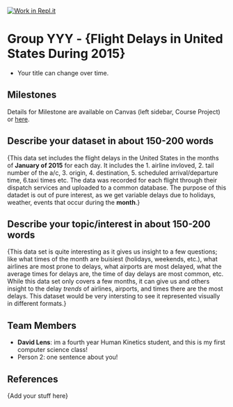 [![Work in Repl.it](https://classroom.github.com/assets/work-in-replit-14baed9a392b3a25080506f3b7b6d57f295ec2978f6f33ec97e36a161684cbe9.svg)](https://classroom.github.com/online_ide?assignment_repo_id=362109&assignment_repo_type=GroupAssignmentRepo)
# Group YYY - {Flight Delays in United States During 2015}

- Your title can change over time.

## Milestones

Details for Milestone are available on Canvas (left sidebar, Course Project) or [here](https://firas.moosvi.com/courses/data301/project/milestone01.html).

## Describe your dataset in about 150-200 words

{This data set includes the flight delays in the United States in the months of **January of 2015** for each day. It includes the 1. airline invloved, 2. tail number of the a/c, 3. origin, 4. destination, 5. scheduled arrival/departure time, 6.taxi times etc. The data was recorded for each flight through their dispatch services and uploaded to a common database. The purpose of this datadet is out of pure interest, as we get variable delays due to holidays, weather, events that occur during the **month**.}

## Describe your topic/interest in about 150-200 words

{This data set is quite interesting as it gives us insight to a few questions; like what times of the month are buisiest (holidays, weekends, etc.), what airlines are most prone to delays, what airports are most delayed, what the average times for delays are, the time of day delays are most common, etc. While this data set only covers a few months, it can give us and others insight to the delay *trends* of airlines, airports, and times there are the most delays. This dataset would be very intersting to see it represented visually in different formats.}

## Team Members

- **David Lens**: im a fourth year Human Kinetics student, and this is my first computer science class!
- Person 2: one sentence about you!

## References

{Add your stuff here}
